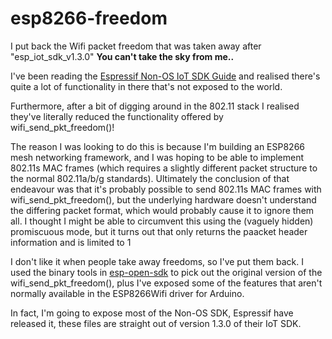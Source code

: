 # esp8266-freedom
I put back the Wifi packet freedom that was taken away after "esp_iot_sdk_v1.3.0" 
__You can't take the sky from me..__

I've been reading the [Espressif Non-OS IoT SDK Guide](http://bbs.espressif.com/download/file.php?id=1366) and realised there's quite a lot of functionality in there that's not exposed to the world. 

Furthermore, after a bit of digging around in the 802.11 stack I realised they've literally reduced the functionality offered by wifi_send_pkt_freedom()! 

The reason I was looking to do this is because I'm building an ESP8266 mesh networking framework, and I was hoping to be able to implement 802.11s MAC frames (which requires a slightly different packet structure to the normal 802.11a/b/g standards). Ultimately the conclusion of that endeavour was that it's probably possible to send 802.11s MAC frames with wifi_send_pkt_freedom(), but the underlying hardware doesn't understand the differing packet format, which would probably cause it to ignore them all. I thought I might be able to circumvent this using the (vaguely hidden) promiscuous mode, but it turns out that only returns the paacket header information and is limited to 1

I don't like it when people take away freedoms, so I've put them back. I used the binary tools in [esp-open-sdk](https://github.com/pfalcon/esp-open-sdk) to pick out the original version of the wifi_send_pkt_freedom(), plus I've exposed some of the features that aren't normally available in the ESP8266Wifi driver for Arduino. 

In fact, I'm going to expose most of the Non-OS SDK, Espressif have released it, these files are straight out of version 1.3.0 of their IoT SDK. 
 
